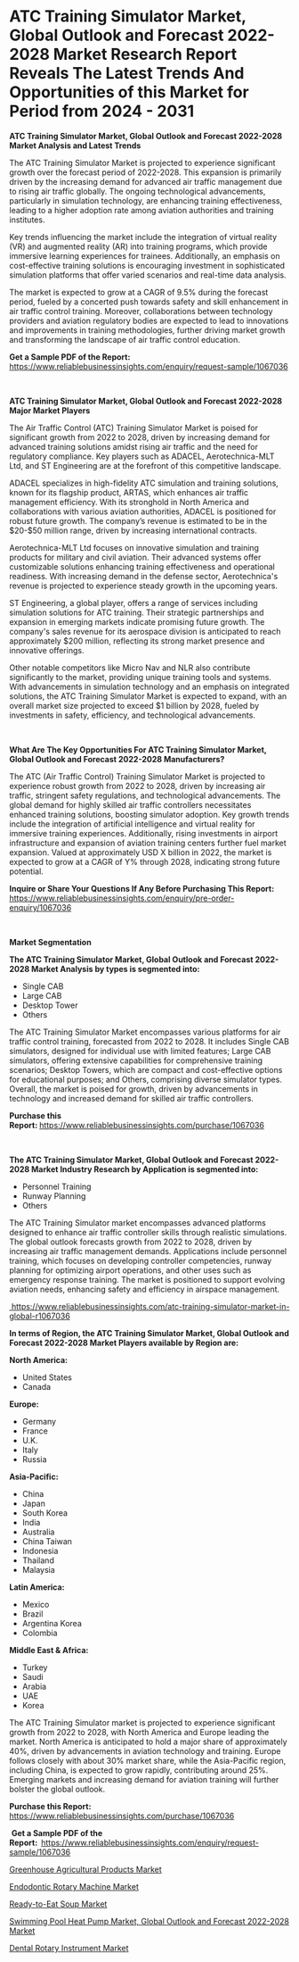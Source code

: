 <p><h1>ATC Training Simulator Market, Global Outlook and Forecast 2022-2028 Market Research Report Reveals The Latest Trends And Opportunities of this Market for Period from 2024 - 2031</h1></p><p><strong>ATC Training Simulator Market, Global Outlook and Forecast 2022-2028 Market Analysis and Latest Trends</strong></p>
<p><p>The ATC Training Simulator Market is projected to experience significant growth over the forecast period of 2022-2028. This expansion is primarily driven by the increasing demand for advanced air traffic management due to rising air traffic globally. The ongoing technological advancements, particularly in simulation technology, are enhancing training effectiveness, leading to a higher adoption rate among aviation authorities and training institutes.</p><p>Key trends influencing the market include the integration of virtual reality (VR) and augmented reality (AR) into training programs, which provide immersive learning experiences for trainees. Additionally, an emphasis on cost-effective training solutions is encouraging investment in sophisticated simulation platforms that offer varied scenarios and real-time data analysis.</p><p>The market is expected to grow at a CAGR of 9.5% during the forecast period, fueled by a concerted push towards safety and skill enhancement in air traffic control training. Moreover, collaborations between technology providers and aviation regulatory bodies are expected to lead to innovations and improvements in training methodologies, further driving market growth and transforming the landscape of air traffic control education.</p></p>
<p><strong>Get a Sample PDF of the Report:&nbsp;</strong> <a href="https://www.reliablebusinessinsights.com/enquiry/request-sample/1067036">https://www.reliablebusinessinsights.com/enquiry/request-sample/1067036</a></p>
<p>&nbsp;</p>
<p><strong>ATC Training Simulator Market, Global Outlook and Forecast 2022-2028 Major Market Players</strong></p>
<p><p>The Air Traffic Control (ATC) Training Simulator Market is poised for significant growth from 2022 to 2028, driven by increasing demand for advanced training solutions amidst rising air traffic and the need for regulatory compliance. Key players such as ADACEL, Aerotechnica-MLT Ltd, and ST Engineering are at the forefront of this competitive landscape.</p><p>ADACEL specializes in high-fidelity ATC simulation and training solutions, known for its flagship product, ARTAS, which enhances air traffic management efficiency. With its stronghold in North America and collaborations with various aviation authorities, ADACEL is positioned for robust future growth. The company’s revenue is estimated to be in the $20-$50 million range, driven by increasing international contracts.</p><p>Aerotechnica-MLT Ltd focuses on innovative simulation and training products for military and civil aviation. Their advanced systems offer customizable solutions enhancing training effectiveness and operational readiness. With increasing demand in the defense sector, Aerotechnica's revenue is projected to experience steady growth in the upcoming years.</p><p>ST Engineering, a global player, offers a range of services including simulation solutions for ATC training. Their strategic partnerships and expansion in emerging markets indicate promising future growth. The company's sales revenue for its aerospace division is anticipated to reach approximately $200 million, reflecting its strong market presence and innovative offerings.</p><p>Other notable competitors like Micro Nav and NLR also contribute significantly to the market, providing unique training tools and systems. With advancements in simulation technology and an emphasis on integrated solutions, the ATC Training Simulator Market is expected to expand, with an overall market size projected to exceed $1 billion by 2028, fueled by investments in safety, efficiency, and technological advancements.</p></p>
<p>&nbsp;</p>
<p><strong>What Are The Key Opportunities For ATC Training Simulator Market, Global Outlook and Forecast 2022-2028 Manufacturers?</strong></p>
<p><p>The ATC (Air Traffic Control) Training Simulator Market is projected to experience robust growth from 2022 to 2028, driven by increasing air traffic, stringent safety regulations, and technological advancements. The global demand for highly skilled air traffic controllers necessitates enhanced training solutions, boosting simulator adoption. Key growth trends include the integration of artificial intelligence and virtual reality for immersive training experiences. Additionally, rising investments in airport infrastructure and expansion of aviation training centers further fuel market expansion. Valued at approximately USD X billion in 2022, the market is expected to grow at a CAGR of Y% through 2028, indicating strong future potential.</p></p>
<p><strong>Inquire or Share Your Questions If Any Before Purchasing This Report:</strong> <a href="https://www.reliablebusinessinsights.com/enquiry/pre-order-enquiry/1067036">https://www.reliablebusinessinsights.com/enquiry/pre-order-enquiry/1067036</a></p>
<p>&nbsp;</p>
<p><strong>Market Segmentation</strong></p>
<p><strong>The ATC Training Simulator Market, Global Outlook and Forecast 2022-2028 Market Analysis by types is segmented into:</strong></p>
<p><ul><li>Single CAB</li><li>Large CAB</li><li>Desktop Tower</li><li>Others</li></ul></p>
<p><p>The ATC Training Simulator Market encompasses various platforms for air traffic control training, forecasted from 2022 to 2028. It includes Single CAB simulators, designed for individual use with limited features; Large CAB simulators, offering extensive capabilities for comprehensive training scenarios; Desktop Towers, which are compact and cost-effective options for educational purposes; and Others, comprising diverse simulator types. Overall, the market is poised for growth, driven by advancements in technology and increased demand for skilled air traffic controllers.</p></p>
<p><strong>Purchase this Report:&nbsp;</strong><a href="https://www.reliablebusinessinsights.com/purchase/1067036">https://www.reliablebusinessinsights.com/purchase/1067036</a></p>
<p>&nbsp;</p>
<p><strong>The ATC Training Simulator Market, Global Outlook and Forecast 2022-2028 Market Industry Research by Application is segmented into:</strong></p>
<p><ul><li>Personnel Training</li><li>Runway Planning</li><li>Others</li></ul></p>
<p><p>The ATC Training Simulator market encompasses advanced platforms designed to enhance air traffic controller skills through realistic simulations. The global outlook forecasts growth from 2022 to 2028, driven by increasing air traffic management demands. Applications include personnel training, which focuses on developing controller competencies, runway planning for optimizing airport operations, and other uses such as emergency response training. The market is positioned to support evolving aviation needs, enhancing safety and efficiency in airspace management.</p></p>
<p><a href="https://www.reliablebusinessinsights.com/atc-training-simulator-market-in-global-r1067036">&nbsp;https://www.reliablebusinessinsights.com/atc-training-simulator-market-in-global-r1067036</a></p>
<p><strong>In terms of Region, the ATC Training Simulator Market, Global Outlook and Forecast 2022-2028 Market Players available by Region are:</strong></p>
<p>
    <p> <strong> North America: </strong>
        <ul>
            <li>United States</li>
            <li>Canada</li>
        </ul>
        </p> 
    <p> <strong> Europe: </strong>
        <ul>
            <li>Germany</li>
            <li>France</li>
            <li>U.K.</li>
            <li>Italy</li>
            <li>Russia</li>
        </ul>
        </p> 
    <p> <strong> Asia-Pacific: </strong>
        <ul>
            <li>China</li>
            <li>Japan</li>
            <li>South Korea</li>
            <li>India</li>
            <li>Australia</li>
            <li>China Taiwan</li>
            <li>Indonesia</li>
            <li>Thailand</li>
            <li>Malaysia</li>
        </ul>
        </p> 
    <p> <strong> Latin America: </strong>
        <ul>
            <li>Mexico</li>
            <li>Brazil</li>
            <li>Argentina Korea</li>
            <li>Colombia</li>
        </ul>
        </p> 
    <p> <strong> Middle East & Africa: </strong>
        <ul>
            <li>Turkey</li>
            <li>Saudi</li>
            <li>Arabia</li>
            <li>UAE</li>
            <li>Korea</li>
        </ul>
    </p>
    </p>
<p><p>The ATC Training Simulator market is projected to experience significant growth from 2022 to 2028, with North America and Europe leading the market. North America is anticipated to hold a major share of approximately 40%, driven by advancements in aviation technology and training. Europe follows closely with about 30% market share, while the Asia-Pacific region, including China, is expected to grow rapidly, contributing around 25%. Emerging markets and increasing demand for aviation training will further bolster the global outlook.</p></p>
<p><strong>Purchase this Report: </strong><a href="https://www.reliablebusinessinsights.com/purchase/1067036">https://www.reliablebusinessinsights.com/purchase/1067036</a></p>
<p>&nbsp;<strong>Get a Sample PDF of the Report:&nbsp;&nbsp;</strong><a href="https://www.reliablebusinessinsights.com/enquiry/request-sample/1067036">https://www.reliablebusinessinsights.com/enquiry/request-sample/1067036</a></p>
<p><strong></strong></p>
<p><p><a href="https://issuu.com/reportprime-2/docs/greenhouse-agricultural-products-ma_f205fa63a32f87">Greenhouse Agricultural Products Market</a></p><p><a href="https://www.linkedin.com/pulse/global-endodontic-rotary-machine-market-analysis-trends-6qlxe?trackingId=RswTzsHrSvqGTH%2Fx2GsK4w%3D%3D">Endodontic Rotary Machine Market</a></p><p><a href="https://www.linkedin.com/pulse/global-ready-to-eat-soup-market-size-expected-reach-cagr-117-jymjf?trackingId=EdQ22sjNQPCptgNdgY5vCg%3D%3D">Ready-to-Eat Soup Market</a></p><p><a href="https://github.com/bmorecock/Market-Research-Report-List-5/blob/main/swimming-pool-heat-pump-market-global-outlook-and-forecast-2022-2028-market.md">Swimming Pool Heat Pump Market, Global Outlook and Forecast 2022-2028 Market</a></p><p><a href="https://www.linkedin.com/pulse/dental-rotary-instrument-market-size-share-analysis-growth-2m1te?trackingId=bOoYbmlzQg%2BVTaG0fm%2BWhg%3D%3D">Dental Rotary Instrument Market</a></p></p>